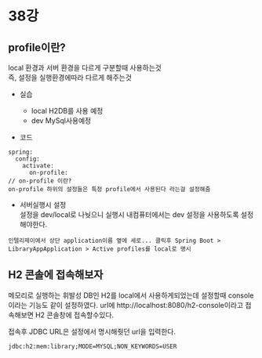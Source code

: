 # 38강

## profile이란?
local 환경과 서버 환경을 다르게 구분할때 사용하는것  
즉, 설정을 실행환경에따라 다르게 해주는것

- 실습
    - local
    H2DB를 사용 예정
    - dev
    MySql사용예정

- 코드
```
spring:
  config:
    activate:
      on-profile: 
// on-profile 이란?
on-profile 하위의 설정들은 특정 profile에서 사용된다 라는걸 설정해줌
```
- 서버실행시 설정  
설정을 dev/local로 나눳으니 실행시 내컴퓨터에서는 dev 설정을 사용하도록 설정해야한다.  
```
인텔리제이에서 상단 application이름 옆에 세로... 클릭후 Spring Boot > LibraryAppApplication > Active profiles를 local로 명시
```

## H2 콘솔에 접속해보자
메모리로 실행하는 휘발성 DB인 H2를 local에서 사용하게되었는데 설정할때 console이라는 기능도 같이 설정하였다.  url에 http://localhost:8080/h2-console이라고 접속해보면 H2 콘솔창에 접속할수있다.

접속후 JDBC URL은 설정에서 명시해줫던 url을 입력한다. 
``` 
jdbc:h2:mem:library;MODE=MYSQL;NON_KEYWORDS=USER
```